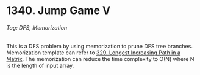 # 1340. Jump Game V

###### Tag: DFS, Memorization
This is a DFS problem by using memorization to prune DFS tree branches. Memorization template can refer to [329. Longest Increasing Path in a Matrix](https://github.com/zilinli0130/Leetcode_Algorithm/tree/main/DFS/Pruning_Memorization/329.%20Longest%20Increasing%20Path%20in%20a%20Matrix).
The memorization can reduce the time complexity to O(N) where N is the length of input array.
